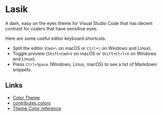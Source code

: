 # Lasik
A dark, easy on the eyes theme for Visual Studio Code that has decent contrast for coders that have sensitive eyes.


Here are some useful editor keyboard shortcuts:

* Split the editor (`Cmd+\` on macOS or `Ctrl+\` on Windows and Linux).
* Toggle preview (`Shift+Cmd+V` on macOS or `Shift+Ctrl+V` on Windows and Linux).
* Press `Ctrl+Space` (Windows, Linux, macOS) to see a list of Markdown snippets.

Links
---
- [Color Theme](https://code.visualstudio.com/api/extension-guides/color-theme#create-a-new-color-theme)
- [contributes.colors](https://code.visualstudio.com/api/references/contribution-points#contributes.colors)
- [Theme Color reference](https://code.visualstudio.com/api/references/theme-color#editor-colors)